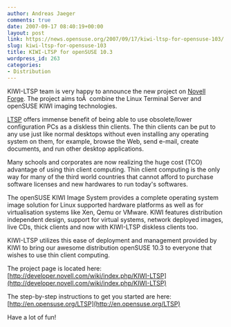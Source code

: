 ```yaml
---
author: Andreas Jaeger
comments: true
date: 2007-09-17 08:40:19+00:00
layout: post
link: https://news.opensuse.org/2007/09/17/kiwi-ltsp-for-opensuse-103/
slug: kiwi-ltsp-for-opensuse-103
title: KIWI-LTSP for openSUSE 10.3
wordpress_id: 263
categories:
- Distribution
---
```


KIWI-LTSP team is very happy to announce the new project on [Novell Forge](http://developer.novell.com/wiki/index.php/Developer_Home). The project aims toÂ  combine the Linux Terminal Server and openSUSE KIWI imaging technologies.

[LTSP](http://www.ltsp.org) offers immense benefit of being able to use obsolete/lower configuration PCs as a diskless thin clients. The thin clients can be put to any use just like normal desktops without even installing any operating system on them, for example, browse the Web, send e-mail, create documents, and run other desktop applications.

Many schools and corporates are now realizing the huge cost (TCO) advantage of using thin client computing. Thin client computing is the only way for many of the third world countries that cannot afford to purchase software licenses and new hardwares to run today's softwares.

The openSUSE KIWI Image System provides a complete operating system image solution for Linux supported hardware platforms as well as for virtualisation systems like Xen, Qemu or VMware. KIWI features distribution independent design, support for virtual systems, network deployed images, live CDs, thick clients and now with KIWI-LTSP diskless clients too.

KIWI-LTSP utilizes this ease of deployment and management provided by KIWI to bring our awesome distribution openSUSE 10.3 to everyone that wishes to use thin client computing.

The project page is located here:
[http://developer.novell.com/wiki/index.php/KIWI-LTSP](http://developer.novell.com/wiki/index.php/KIWI-LTSP)

The step-by-step instructions to get you started are here:
[http://en.opensuse.org/LTSP](http://en.opensuse.org/LTSP)

Have a lot of fun!
